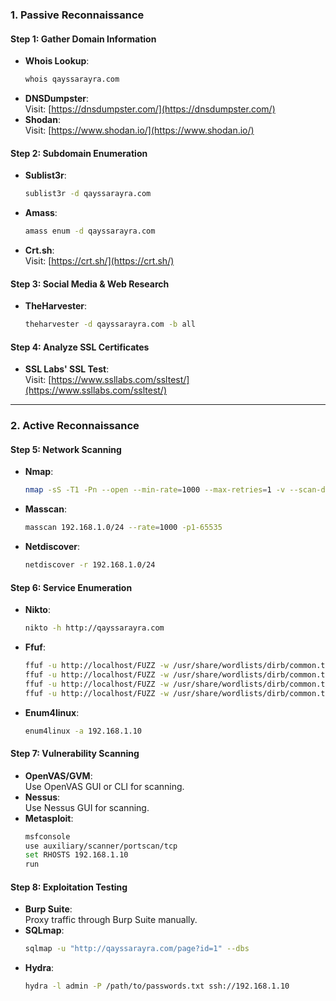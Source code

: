 
### **1. Passive Reconnaissance**

#### **Step 1: Gather Domain Information**
- **Whois Lookup**:  
  ```bash
  whois qayssarayra.com
  ```
- **DNSDumpster**:  
  Visit: [https://dnsdumpster.com/](https://dnsdumpster.com/)
- **Shodan**:  
  Visit: [https://www.shodan.io/](https://www.shodan.io/)

#### **Step 2: Subdomain Enumeration**
- **Sublist3r**:  
  ```bash
  sublist3r -d qayssarayra.com
  ```
- **Amass**:  
  ```bash
  amass enum -d qayssarayra.com
  ```
- **Crt.sh**:  
  Visit: [https://crt.sh/](https://crt.sh/)

#### **Step 3: Social Media & Web Research**
- **TheHarvester**:  
  ```bash
  theharvester -d qayssarayra.com -b all
  ```

#### **Step 4: Analyze SSL Certificates**
- **SSL Labs' SSL Test**:  
  Visit: [https://www.ssllabs.com/ssltest/](https://www.ssllabs.com/ssltest/)

---

### **2. Active Reconnaissance**

#### **Step 5: Network Scanning**
- **Nmap**:  
  ```bash
  nmap -sS -T1 -Pn --open --min-rate=1000 --max-retries=1 -v --scan-delay 1s --badsum qayssarayra.com
  ```
- **Masscan**:  
  ```bash
  masscan 192.168.1.0/24 --rate=1000 -p1-65535
  ```
- **Netdiscover**:  
  ```bash
  netdiscover -r 192.168.1.0/24
  ```

#### **Step 6: Service Enumeration**
- **Nikto**:  
  ```bash
  nikto -h http://qayssarayra.com
  ```
- **Ffuf**:  
  ```bash
  ffuf -u http://localhost/FUZZ -w /usr/share/wordlists/dirb/common.txt
  ffuf -u http://localhost/FUZZ -w /usr/share/wordlists/dirb/common.txt -recursion
  ffuf -u http://localhost/FUZZ -w /usr/share/wordlists/dirb/common.txt -fc 403,404
  ffuf -u http://localhost/FUZZ -w /usr/share/wordlists/dirb/common.txt -o results.txt
  ```
- **Enum4linux**:  
  ```bash
  enum4linux -a 192.168.1.10
  ```

#### **Step 7: Vulnerability Scanning**
- **OpenVAS/GVM**:  
  Use OpenVAS GUI or CLI for scanning.
- **Nessus**:  
  Use Nessus GUI for scanning.
- **Metasploit**:  
  ```bash
  msfconsole
  use auxiliary/scanner/portscan/tcp
  set RHOSTS 192.168.1.10
  run
  ```

#### **Step 8: Exploitation Testing**
- **Burp Suite**:  
  Proxy traffic through Burp Suite manually.
- **SQLmap**:  
  ```bash
  sqlmap -u "http://qayssarayra.com/page?id=1" --dbs
  ```
- **Hydra**:  
  ```bash
  hydra -l admin -P /path/to/passwords.txt ssh://192.168.1.10
  ```

 
